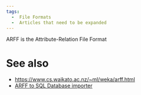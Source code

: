```yaml
---
tags:
  -  File Formats
  -  Articles that need to be expanded
---
```

ARFF is the Attribute-Relation File Format

# See also

- <https://www.cs.waikato.ac.nz/~ml/weka/arff.html>
- [ARFF to SQL Database
  importer](https://code.activestate.com/recipes/440533/)

